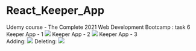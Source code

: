 # React_Keeper_App
Udemy course - The Complete 2021 Web Development Bootcamp : task 6
<br>
Keeper App - 1
<img src = "https://user-images.githubusercontent.com/45786603/139730029-14e6da8a-dced-4417-9b0e-2de9c7d22a7a.png">
Keeper App - 2
<img src = "https://user-images.githubusercontent.com/45786603/139741161-694a5b6c-aaf9-4d9a-a845-3a18f2e8dbc0.png">
Keeper App - 3<br>
Adding:
<img src = "https://user-images.githubusercontent.com/45786603/139753499-3511dd78-155f-46f6-a404-6da84dc62394.png">
Deleting:
<img src = "https://user-images.githubusercontent.com/45786603/139753570-0c1a8163-cc82-4a9a-9cf5-af1570e286cb.png">
